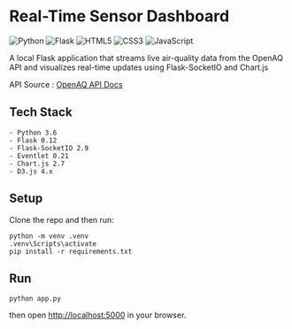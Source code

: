 ﻿# Real-Time Sensor Dashboard

![Python](https://img.shields.io/badge/Python-3776AB?logo=python&logoColor=white)
![Flask](https://img.shields.io/badge/Flask-000000?logo=flask&logoColor=white) ![HTML5](https://img.shields.io/badge/HTML5-E34F26?logo=html5&logoColor=white)
![CSS3](https://img.shields.io/badge/CSS3-1572B6?logo=css3&logoColor=white)
![JavaScript](https://img.shields.io/badge/JavaScript-F7DF1E?logo=javascript&logoColor=black)

A local Flask application that streams live air-quality data from the OpenAQ API
and visualizes real-time updates using Flask-SocketIO and Chart.js

API Source : [OpenAQ API Docs](https://docs.openaq.org/)

## Tech Stack

```
- Python 3.6
- Flask 0.12
- Flask-SocketIO 2.9
- Eventlet 0.21
- Chart.js 2.7
- D3.js 4.x
```

## Setup

Clone the repo and then run:

```
python -m venv .venv
.venv\Scripts\activate
pip install -r requirements.txt
```

## Run

`python app.py`

then open [http://localhost:5000](http://localhost:5000) in your browser.
